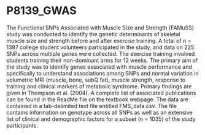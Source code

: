 # P8139_GWAS

The Functional SNPs Associated with Muscle Size and Strength (FAMuSS) study was conducted to identify the genetic determinants of skeletal muscle size and strength before and after exercise training. A total of n = 1397 college student volunteers participated in the study, and data on 225 SNPs across multiple genes were collected. The exercise training involved students training their non-dominant arms for 12 weeks. The primary aim of the study was to identify genes associated with muscle performance and specifically to understand associations among SNPs and normal variation in volumetric MRI (muscle, bone, subQ fat), muscle strength, response to training and clinical markers of metabolic syndrome. Primary findings are given in Thompson et al. (2004). A complete list of associated publications can be found in the ReadMe file on the textbook webpage. The data are contained in a tab-delimited text file entitled FMS_data.csv. The file contains information on genotype across all SNPs as well as an extensive list of clinical and demographic factors for a subset (n = 1035) of the study participants.
